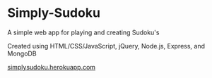 # Simply-Sudoku
A simple web app for playing and creating Sudoku's

Created using HTML/CSS/JavaScript, jQuery, Node.js, Express, and MongoDB

[simplysudoku.herokuapp.com](simplysudoku.herokuapp.com)
